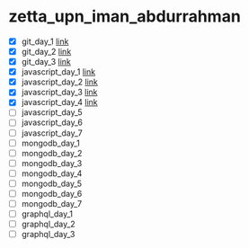 # zetta_upn_iman_abdurrahman

- [x] git_day_1 [link](https://github.com/kentangtelo/zetta_upn_iman_abdurrahman/tree/git_day_1)
- [x] git_day_2 [link](https://github.com/kentangtelo/zetta_upn_iman_abdurrahman/tree/git_day_2)
- [x] git_day_3 [link](https://github.com/kentangtelo/zetta_upn_iman_abdurrahman/tree/git_day_3)
- [x] javascript_day_1 [link](https://github.com/kentangtelo/zetta_upn_iman_abdurrahman/tree/javascript_day_1)
- [x] javascript_day_2 [link](https://github.com/kentangtelo/zetta_upn_iman_abdurrahman/tree/javascript_day_2)
- [x] javascript_day_3 [link](https://github.com/kentangtelo/zetta_upn_iman_abdurrahman/tree/javascript_day_3)
- [x] javascript_day_4 [link](https://github.com/kentangtelo/zetta_upn_iman_abdurrahman/tree/javascript_day_4)
- [ ] javascript_day_5
- [ ] javascript_day_6
- [ ] javascript_day_7
- [ ] mongodb_day_1
- [ ] mongodb_day_2
- [ ] mongodb_day_3
- [ ] mongodb_day_4
- [ ] mongodb_day_5
- [ ] mongodb_day_6
- [ ] mongodb_day_7
- [ ] graphql_day_1
- [ ] graphql_day_2
- [ ] graphql_day_3
